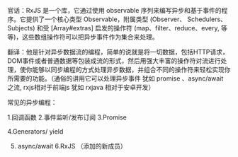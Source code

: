 官话：RxJS 是一个库，它通过使用 observable 序列来编写异步和基于事件的程序。它提供了一个核心类型 Observable，附属类型 (Observer、 Schedulers、 Subjects) 和受 [Array#extras] 启发的操作符 (map、filter、reduce、every, 等等)，这些数组操作符可以把异步事件作为集合来处理。

翻译：他是针对异步数据流的编程，简单的说就是将一切数据，包括HTTP请求，DOM事件或者普通数据等包装成流的形式，然后用强大丰富的操作符对流进行处理，使你能够以同步编程的方式处理异步数据，并组合不同的操作符来轻松实现你所需要的功能。（通俗的讲用它可以处理异步事件 犹如 promise 、async/await 之流,  rxjs相对于前端js 犹如 rxjava 相对于安卓开发） 

常见的异步编程：

1.回调函数
2.事件监听/发布订阅
3.Promise

4.Generators/ yield

5. async/await
6.RxJS （添加的新成员）